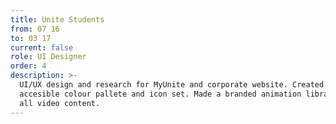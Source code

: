 ```yaml
---
title: Unite Students
from: 07 16
to: 03 17
current: false
role: UI Designer
order: 4
description: >-
  UI/UX design and research for MyUnite and corporate website. Created new
  accesible colour pallete and icon set. Made a branded animation library for
  all video content.
---
```


